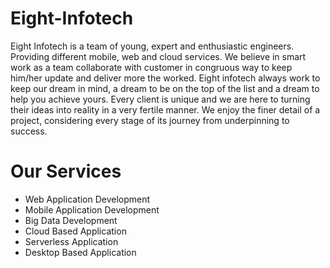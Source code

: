 # Eight-Infotech
Eight Infotech is a team of young, expert and enthusiastic engineers. Providing different mobile, web and cloud services. We believe in smart work as a team collaborate with customer in congruous way to keep him/her update and deliver more the worked. Eight infotech always work to keep our dream in mind, a dream to be on the top of the list and a dream to help you achieve yours. Every client is unique and we are here to turning their ideas into reality in a very fertile manner. We enjoy the finer detail of a project, considering every stage of its journey from underpinning to success.

# Our Services
 - Web Application Development
 - Mobile Application Development
 - Big Data Development
 - Cloud Based Application
 - Serverless Application
 - Desktop Based Application
